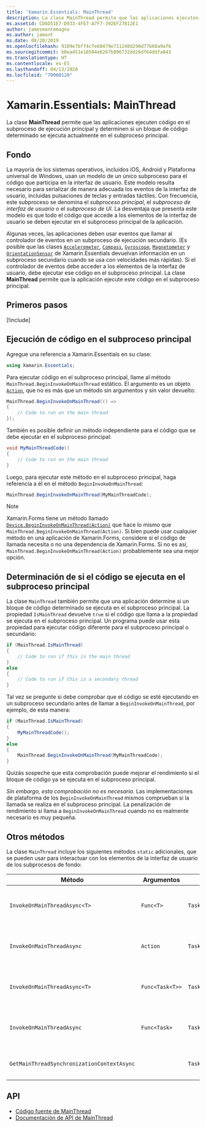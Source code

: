 ```yaml
---
title: 'Xamarin.Essentials: MainThread'
description: La clase MainThread permite que las aplicaciones ejecuten código en el subproceso de ejecución principal.
ms.assetid: CD6D51E7-D933-4FE7-A7F7-392EF27812E1
author: jamesmontemagno
ms.author: jamont
ms.date: 08/20/2019
ms.openlocfilehash: 9109e7bff4cfe60479e711240d290d77b60a9af6
ms.sourcegitcommit: b0ea451e18504e6267b896732dd26df64ddfa843
ms.translationtype: HT
ms.contentlocale: es-ES
ms.lasthandoff: 04/13/2020
ms.locfileid: "70060120"
---
```

# <a name="xamarinessentials-mainthread"></a>Xamarin.Essentials: MainThread

La clase **MainThread** permite que las aplicaciones ejecuten código en el subproceso de ejecución principal y determinen si un bloque de código determinado se ejecuta actualmente en el subproceso principal.

## <a name="background"></a>Fondo

La mayoría de los sistemas operativos, incluidos iOS, Android y Plataforma universal de Windows, usan un modelo de un único subproceso para el código que participa en la interfaz de usuario. Este modelo resulta necesario para serializar de manera adecuada los eventos de la interfaz de usuario, incluidas pulsaciones de teclas y entradas táctiles. Con frecuencia, este subproceso se denomina el _subproceso principal_, el _subproceso de interfaz de usuario_ o el _subproceso de UI_. La desventaja que presenta este modelo es que todo el código que accede a los elementos de la interfaz de usuario se deben ejecutar en el subproceso principal de la aplicación. 

Algunas veces, las aplicaciones deben usar eventos que llamar al controlador de eventos en un subproceso de ejecución secundario. (Es posible que las clases [`Accelerometer`](accelerometer.md), [`Compass`](compass.md), [`Gyroscope`](gyroscope.md), [`Magnetometer`](magnetometer.md) y [`OrientationSensor`](orientation-sensor.md) de Xamarin.Essentials devuelvan información en un subproceso secundario cuando se usa con velocidades más rápidas). Si el controlador de eventos debe acceder a los elementos de la interfaz de usuario, debe ejecutar ese código en el subproceso principal. La clase **MainThread** permite que la aplicación ejecute este código en el subproceso principal.

## <a name="get-started"></a>Primeros pasos

[!include[](~/essentials/includes/get-started.md)]

## <a name="running-code-on-the-main-thread"></a>Ejecución de código en el subproceso principal

Agregue una referencia a Xamarin.Essentials en su clase:

```csharp
using Xamarin.Essentials;
```

Para ejecutar código en el subproceso principal, llame al método `MainThread.BeginInvokeOnMainThread` estático. El argumento es un objeto [`Action`](xref:System.Action), que no es más que un método sin argumentos y sin valor devuelto:

```csharp
MainThread.BeginInvokeOnMainThread(() =>
{
    // Code to run on the main thread
});
```

También es posible definir un método independiente para el código que se debe ejecutar en el subproceso principal:

```csharp
void MyMainThreadCode()
{
    // Code to run on the main thread
}
```

Luego, para ejecutar este método en el subproceso principal, haga referencia a él en el método `BeginInvokeOnMainThread`:

```csharp
MainThread.BeginInvokeOnMainThread(MyMainThreadCode);
```

> [!NOTE]
> Xamarin.Forms tiene un método llamado [`Device.BeginInvokeOnMainThread(Action)`](https://docs.microsoft.com/dotnet/api/xamarin.forms.device.begininvokeonmainthread)
> que hace lo mismo que `MainThread.BeginInvokeOnMainThread(Action)`. Si bien puede usar cualquier método en una aplicación de Xamarin.Forms, considere si el código de llamada necesita o no una dependencia de Xamarin.Forms. Si no es así, `MainThread.BeginInvokeOnMainThread(Action)` probablemente sea una mejor opción.

## <a name="determining-if-code-is-running-on-the-main-thread"></a>Determinación de si el código se ejecuta en el subproceso principal

La clase `MainThread` también permite que una aplicación determine si un bloque de código determinado se ejecuta en el subproceso principal. La propiedad `IsMainThread` devuelve `true` si el código que llama a la propiedad se ejecuta en el subproceso principal. Un programa puede usar esta propiedad para ejecutar código diferente para el subproceso principal o secundario:

```csharp
if (MainThread.IsMainThread)
{
    // Code to run if this is the main thread
}
else
{
    // Code to run if this is a secondary thread
}
```

Tal vez se pregunte si debe comprobar que el código se esté ejecutando en un subproceso secundario antes de llamar a `BeginInvokeOnMainThread`, por ejemplo, de esta manera:

```csharp
if (MainThread.IsMainThread)
{
    MyMainThreadCode();
}
else
{
    MainThread.BeginInvokeOnMainThread(MyMainThreadCode);
}
```

Quizás sospeche que esta comprobación puede mejorar el rendimiento si el bloque de código ya se ejecuta en el subproceso principal.

_Sin embargo, esta comprobación no es necesaria._ Las implementaciones de plataforma de los `BeginInvokeOnMainThread` mismos comprueban si la llamada se realiza en el subproceso principal. La penalización de rendimiento si llama a `BeginInvokeOnMainThread` cuando no es realmente necesario es muy pequeña.

## <a name="additional-methods"></a>Otros métodos

La clase `MainThread` incluye los siguientes métodos `static` adicionales, que se pueden usar para interactuar con los elementos de la interfaz de usuario de los subprocesos de fondo:

| Método | Argumentos | Valores devueltos | Propósito |
|---|---|---|---|
| `InvokeOnMainThreadAsync<T>` | `Func<T>` | `Task<T>` | Invoca un elemento `Func<T>` en el subproceso principal y espera a que se complete. |
| `InvokeOnMainThreadAsync` | `Action` | `Task` | Invoca un elemento `Action` en el subproceso principal y espera a que se complete. |
| `InvokeOnMainThreadAsync<T>`| `Func<Task<T>>` | `Task<T>` | Invoca un elemento `Func<Task<T>>` en el subproceso principal y espera a que se complete. |
| `InvokeOnMainThreadAsync` | `Func<Task>` | `Task` | Invoca un elemento `Func<Task>` en el subproceso principal y espera a que se complete. |
| `GetMainThreadSynchronizationContextAsync` | | `Task<SynchronizationContext>` | Devuelve el elemento `SynchronizationContext` para el subproceso principal. |

## <a name="api"></a>API

- [Código fuente de MainThread](https://github.com/xamarin/Essentials/tree/master/Xamarin.Essentials/MainThread)
- [Documentación de API de MainThread](xref:Xamarin.Essentials.MainThread)
